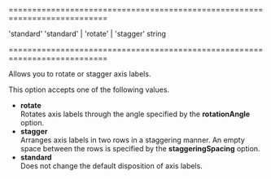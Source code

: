 <!--**
/*-------------------------------------------
    Auto-generated file. Do not modify.
-------------------------------------------

**-->
===========================================================================
<!--default-->'standard'<!--/default-->
<!--acceptValues-->'standard' | 'rotate' | 'stagger'<!--/acceptValues-->
<!--type-->string<!--/type-->
===========================================================================

<!--shortDescription-->
Allows you to rotate or stagger axis labels.
<!--/shortDescription-->

<!--fullDescription-->
This option accepts one of the following values.

- **rotate**      
Rotates axis labels through the angle specified by the **rotationAngle** option.
- **stagger**      
Arranges axis labels in two rows in a staggering manner. An empty space between the rows is specified by the **staggeringSpacing** option.
- **standard**      
Does not change the default disposition of axis labels.
<!--/fullDescription-->